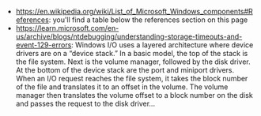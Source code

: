 - https://en.wikipedia.org/wiki/List_of_Microsoft_Windows_components#References: you'll find a table below the references section on this page
- https://learn.microsoft.com/en-us/archive/blogs/ntdebugging/understanding-storage-timeouts-and-event-129-errors: Windows I/O uses a layered architecture where device drivers are on a “device stack.”  In a basic model, the top of the stack is the file system.  Next is the volume manager, followed by the disk driver.  At the bottom of the device stack are the port and miniport drivers.  When an I/O request reaches the file system, it takes the block number of the file and translates it to an offset in the volume. The volume manager then translates the volume offset to a block number on the disk and passes the request to the disk driver...
